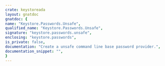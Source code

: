 ```yaml
---
crate: keystoreada
layout: gnatdoc
gnatdoc: {
name: "Keystore.Passwords.Unsafe",
qualified_name: "Keystore.Passwords.Unsafe",
signature: "keystore.passwords.unsafe",
enclosing: "keystore.passwords",
is_private: false,
documentation: "Create a unsafe command line base password provider.",
documentation_snippet: "",
}
---
```

